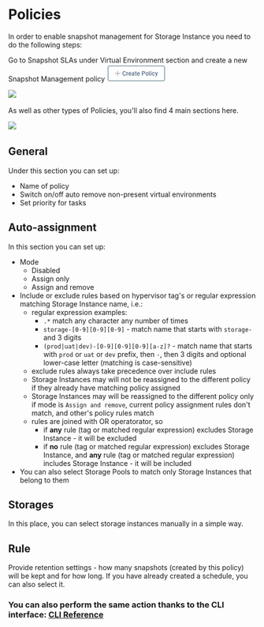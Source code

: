 # Policies

In order to enable snapshot management for Storage Instance you need to do the following steps:

Go to Snapshot SLAs under Virtual Environment section and create a new Snapshot Management policy ![](../../../.gitbook/assets/create-policy%20%281%29%20%281%29%20%281%29.jpg)

![](../../../.gitbook/assets/snapshot-sla-policies.jpg)

As well as other types of Policies, you'll also find 4 main sections here.

![](../../../.gitbook/assets/snapshot-sla-policies-create.jpg)

## General

Under this section you can set up:

* Name of policy
* Switch on/off auto remove non-present virtual environments
* Set priority for tasks

## Auto-assignment

In this section you can set up:

* Mode
  * Disabled
  * Assign only
  * Assign and remove
* Include or exclude rules based on hypervisor tag's or regular expression matching Storage Instance name, i.e.:
  * regular expression examples:
    * `.*` match any character any number of times
    * `storage-[0-9][0-9][0-9]` - match name that starts with `storage-` and 3 digits
    * `(prod|uat|dev)-[0-9][0-9][0-9][a-z]?` - match name that starts with `prod` or `uat` or `dev` prefix, then `-`, then 3 digits and optional lower-case letter \(matching is case-sensitive\)
  * exclude rules always take precedence over include rules
  * Storage Instances may will not be reassigned to the different policy if they already have matching policy assigned
  * Storage Instances may will be reassigned to the different policy only if mode is `Assign and remove`, current policy assignment rules don't match, and other's policy rules match
  * rules are joined with OR operatorator, so 
    * if **any** rule \(tag or matched regular expression\) excludes Storage Instance - it will be excluded
    * if **no** rule \(tag or matched regular expression\) excludes Storage Instance, and **any** rule \(tag or matched regular expression\) includes Storage Instance - it will be included
* You can also select Storage Pools to match only Storage Instances that belong to them

## Storages

In this place, you can select storage instances manually in a simple way.

## Rule

Provide retention settings - how many snapshots \(created by this policy\) will be kept and for how long. If you have already created a schedule, you can also select it.

### You can also perform the same action thanks to the CLI interface: [CLI Reference](../../cli-reference.md#snapshot-management-policies)

